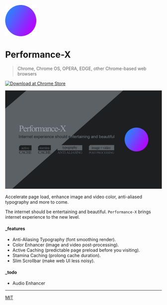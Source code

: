 <p align="left">
  <img src="assets/logo_144.png" height="100">
</p>

# Performance-X

> Chrome, Chrome OS, OPERA, EDGE, other Chrome-based web browsers

[![Download at Chrome Store](https://github.com/loouislow81/performance-x-extension/blob/main/assets/chrome_store.png?raw=true)](https://chrome.google.com/webstore/detail/performance-x/ejhcfhdghpippilemgcagchdkpheiabf)

<p align="left">
  <img src="assets/promo.jpg" height="auto">
</p>

Accelerate page load, enhance image and video color, anti-aliased typography and more to come.

The internet should be entertaining and beautiful. `Performance-X` brings internet experience to the new level.

#### _features

- Anti-Aliasing Typography (font smoothing render).
- Color Enhancer (image and video post-processing).
- Active Caching (predictable page preload before you visiting).
- Stamina Caching (prolong cache duration).
- Slim Scrollbar (make web UI less noisy).

#### _todo

- Audio Enhancer

---

[MIT](https://github.com/loouislow81/performance-x-extension/blob/master/LICENSE)
